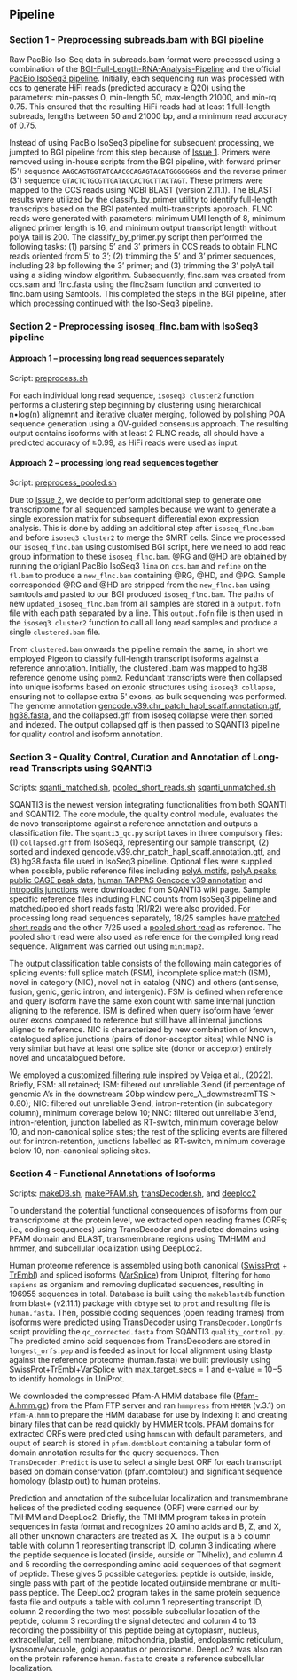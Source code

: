 ## Pipeline     

### Section 1 - Preprocessing subreads.bam with BGI pipeline     
Raw PacBio Iso-Seq data in subreads.bam format were processed using a combination of the [BGI-Full-Length-RNA-Analysis-Pipeline](https://github.com/shizhuoxing/BGI-Full-Length-RNA-Analysis-Pipeline) and the official [PacBio IsoSeq3 pipeline](https://github.com/PacificBiosciences/IsoSeq).  Initially, each sequencing run was processed with ccs to generate HiFi reads (predicted accuracy ≥ Q20) using the parameters: min-passes 0, min-length 50, max-length 21000, and min-rq 0.75. This ensured that the resulting HiFi reads had at least 1 full-length subreads, lengths between 50 and 21000 bp, and a minimum read accuracy of 0.75.     

Instead of using PacBio IsoSeq3 pipeline for subsequent processing, we jumpted to BGI pipeline from this step because of [Issue 1](/logs/Issue_1). Primers were removed using in-house scripts from the BGI pipeline, with forward primer (5') sequence `AAGCAGTGGTATCAACGCAGAGTACATGGGGGGGG` and the reverse primer (3') sequence `GTACTCTGCGTTGATACCACTGCTTACTAGT`. These primers were mapped to the CCS reads using NCBI BLAST (version 2.11.1). The BLAST results were utilized by the classify_by_primer utility to identify full-length transcripts based on the BGI patented multi-transcripts approach. FLNC reads were generated with parameters: minimum UMI length of 8, minimum aligned primer length is 16, and minimum output transcript length without polyA tail is 200. The classify_by_primer.py script then performed the following tasks: (1) parsing 5’ and 3’ primers in CCS reads to obtain FLNC reads oriented from 5’ to 3’; (2) trimming the 5’ and 3’ primer sequences, including 28 bp following the 3’ primer; and (3) trimming the 3’ polyA tail using a sliding window algorithm. Subsequently, flnc.sam was created from ccs.sam and flnc.fasta using the flnc2sam function and converted to flnc.bam using Samtools. This completed the steps in the BGI pipeline, after which processing continued with the Iso-Seq3 pipeline.   

### Section 2 - Preprocessing isoseq_flnc.bam with IsoSeq3 pipeline      
#### Approach 1 – processing long read sequences separately      
Script: [preprocess.sh](/codes/preprocess.sh)      

For each individual long read sequence, `isoseq3 cluster2` function performs a clustering step beginning by clustering using hierarchical n•log(n) alignemnt and iterative cluater merging, followed by polishing POA sequence generation using a QV-guided consensus approach. The resulting output contains isoforms with at least 2 FLNC reads, all should have a predicted accuracy of ≥0.99, as HiFi reads were used as input.     

#### Approach 2 – processing long read sequences together     
Script: [preprocess_pooled.sh](/codes/preprocess_pooled.sh)    

Due to [Issue 2](/logs/Issue_2), we decide to perform additional step to generate one transcriptome for all sequenced samples because we want to generate a single expression matrix for subsequent differential exon expression analysis. This is done by adding an additional step after `isoseq_flnc.bam` and before `isoseq3 cluster2` to merge the SMRT cells. Since we processed our `isoseq_flnc.bam` using customised BGI script, here we need to add read group information to these `isoseq_flnc.bam`. @RG and @HD are obtained by running the origianl PacBio IsoSeq3 `lima` on `ccs.bam` and `refine` on the `fl.bam` to produce a `new_flnc.bam` containing @RG, @HD, and @PG. Sample corresponded @RG and @HD are stripped from the `new_flnc.bam` using samtools and pasted to our BGI produced `isoseq_flnc.bam`. The paths of new `updated_isoseq_flnc.bam` from all samples are stored in a `output.fofn` file with each path separated by a line. This `output.fofn` file is then used in the `isoseq3 cluster2` function to call all long read samples and produce a single `clustered.bam` file.      

From `clustered.bam` onwards the pipeline remain the same, in short we employed Pigeon to classify full-length transcript isoforms against a reference annotation. Initially, the clustered .bam was mapped to hg38 reference genome using `pbmm2`. Redundant transcripts were then collapsed into unique isoforms based on exonic structures using `isoseq3 collapse`, ensuring not to collapse extra 5' exons, as bulk sequencing was performed. The genome annotation [gencode.v39.chr_patch_hapl_scaff.annotation.gtf](https://ftp.ebi.ac.uk/pub/databases/gencode/Gencode_human/release_39/gencode.v39.chr_patch_hapl_scaff.annotation.gtf.gz), [hg38.fasta](https://hgdownload.soe.ucsc.edu/goldenPath/hg38/bigZips/hg38.fa.gz), and the collapsed.gff from isoseq collapse were then sorted and indexed. The output collapsed.gff is then passed to SQANTI3 pipeline for quality control and isoform annotation.            

### Section 3 - Quality Control, Curation and Annotation of Long-read Transcripts using SQANTI3      
Scripts: [sqanti_matched.sh](/codes/sqanti_matched.sh), [pooled_short_reads.sh](/codes/pooled_short_reads.sh) [sqanti_unmatched.sh](/codes/sqanti_unmatched.sh)     

SQANTI3 is the newest version integrating functionalities from both SQANTI and SQANTI2. The core module, the quality control module, evaluates the de novo transcriptome against a reference annotation and outputs a classification file. The `sqanti3_qc.py` script takes in three compulsory files: (1) `collapsed.gff` from IsoSeq3, representing our sample transcript, (2) sorted and indexed gencode.v39.chr_patch_hapl_scaff.annotation.gtf, and (3) hg38.fasta file used in IsoSeq3 pipeline. Optional files were supplied when possible, public reference files including [polyA motifs](/docs/mouse_and_human.polyA_motifs.txt), [polyA peaks](/docs/atlas.clusters.2.0.GRCh38.96.bed.zip), [public CAGE peak data](/docs/human.refTSS_v3.1.hg38.bed.zip), [human TAPPAS Gencode v39 annotation](https://app.tappas.org/resources/downloads/gffs/Homo_sapiens_Gencode_v39.zip) and [intropolis junctions](https://github.com/Magdoll/images_public/blob/master/SQANTI2_support_data/intropolis.v1.hg19_with_liftover_to_hg38.tsv.min_count_10.modified.gz) were downloaded from SQANTI3 wiki page. Sample specific reference files including FLNC counts from IsoSeq3 pipeline and matched/pooled short reads fastq (R1/R2) were also provided. For processing long read sequences separately, 18/25 samples have [matched short reads](docs/short_read_to_long_read_map.csv) and the other 7/25 used a [pooled short read](pooled_short_read.fofn) as reference. The pooled short read were also used as reference for the compiled long read sequence. Alignment was carried out using `minimap2`.   

The output classification table consists of the following main categories of splicing events: full splice match (FSM), incomplete splice match (ISM), novel in category (NIC), novel not in catalog (NNC) and others (antisense, fusion, genic, genic intron, and intergenic). FSM is defined when reference and query isoform have the same exon count with same internal junction aligning to the reference. ISM is defined when query isoform have fewer outer exons compared to reference but still have all internal junctions aligned to reference. NIC is characterized by new combination of known, catalogued splice junctions (pairs of donor-acceptor sites) while NNC is very similar but have at least one splice site (donor or acceptor) entirely novel and uncatalogued before.    

We employed a [customized filtering rule](filter_custom.json) inspired by Veiga et al., (2022). Briefly, FSM: all retained; ISM: filtered out unreliable 3’end (if percentage of genomic A’s in the downstream 20bp window perc_A_dowmstreamTTS > 0.80); NIC: filtered out unreliable 3’end, intron-retention (in subcategory column), minimum coverage below 10; NNC: filtered out unreliable 3’end, intron-retention, junction labelled as RT-switch, minimum coverage below 10, and non-canonical splice sites; the rest of the splicing events are filtered out for intron-retention, junctions labelled as RT-switch, minimum coverage below 10, non-canonical splicing sites.      

### Section 4 - Functional Annotations of Isoforms     
Scripts: [makeDB.sh](/codes/makeDB.sh), [makePFAM.sh](/codes/makePFAM.sh), [transDecoder.sh](/codes/transDecoder.sh), and [deeploc2](/codes/deeploc2/sh)       

To understand the potential functional consequences of isoforms from our transcriptome at the protein level, we extracted open reading frames (ORFs; i.e., coding sequences) using TransDecoder and predicted domains using PFAM domain and BLAST, transmembrane regions using TMHMM and hmmer, and subcellular localization using DeepLoc2.      

Human proteome reference is assembled using both canonical ([SwissProt](ftp://ftp.ebi.ac.uk/pub/databases/uniprot/knowledgebase/uniprot_sprot.fasta.gz) + [TrEmbl](ftp://ftp.ebi.ac.uk/pub/databases/uniprot/knowledgebase/uniprot_trembl.fasta.gz)) and spliced isoforms ([VarSplice](ftp://ftp.ebi.ac.uk/pub/databases/uniprot/knowledgebase/uniprot_sprot_varsplic.fasta.gz)) from Uniprot, filtering for `homo sapiens` as organism and removing duplicated sequences, resulting in 196955 sequences in total. Database is built using the `makeblastdb` function from blast+ (v2.11.1) package with `dbtype` set to `prot` and resulting file is `human.fasta`. Then, possible coding sequences (open reading frames) from isoforms were predicted using TransDecoder using `TransDecoder.LongOrfs` script providing the `qc_corrected.fasta` from SQANTI3 `quality_control.py`. The predicted amino acid sequences from TransDecoders are stored in `longest_orfs.pep` and is feeded as input for local alignment using blastp against the reference proteome (human.fasta) we built previously using SwissProt+TrEmbl+VarSplice with max_target_seqs = 1 and e-value = 10−5 to identify homologs in UniProt.     

We downloaded the compressed Pfam-A HMM database file ([Pfam-A.hmm.gz](ftp://ftp.ebi.ac.uk/pub/databases/Pfam/current_release/Pfam-A.hmm.gz)) from the Pfam FTP server and ran `hmmpress` from `HMMER` (v.3.1) on `Pfam-A.hmm` to prepare the HMM database for use by indexing it and creating binary files that can be read quickly by HMMER tools. PFAM domains for extracted ORFs were predicted using `hmmscan` with default parameters, and ouput of search is stored in `pfam.domtblout` containing a tabular form of domain annotation results for the query sequences. Then `TransDecoder.Predict` is use to select a single best ORF for each transcript based on domain conservation (pfam.domtblout) and significant sequence homology (blastp.out) to human proteins.       

Prediction and annotation of the subcellular localization and transmembrane helices of the predicted coding sequence (ORF) were carried our by TMHMM and DeepLoc2. Briefly, the TMHMM program takes in protein sequences in fasta format and recognizes 20 amino acids and B, Z, and X, all other unknown characters are treated as X. The output is a 5 column table with column 1 representing transcript ID, column 3 indicating where the peptide sequence is located (inside, outside or TMhelix), and column 4 and 5 recording the corresponding amino acid sequences of that segment of peptide. These gives 5 possible categories: peptide is outside, inside, single pass with part of the peptide located out/inside membrane or multi-pass peptide. The DeepLoc2 program takes in the same protein sequence fasta file and outputs a table with column 1 representing transcript ID, column 2 recording the two most possible subcellular location of the peptide, column 3 recording the signal detected and column 4 to 13 recording the possibility of this peptide being at cytoplasm, nucleus, extracellular, cell membrane, mitochondria, plastid, endoplasmic reticulum, lysosome/vacuole, golgi apparatus or peroxisome. DeepLoc2 was also ran on the protein reference `human.fasta` to create a reference subcellular localization.    

























